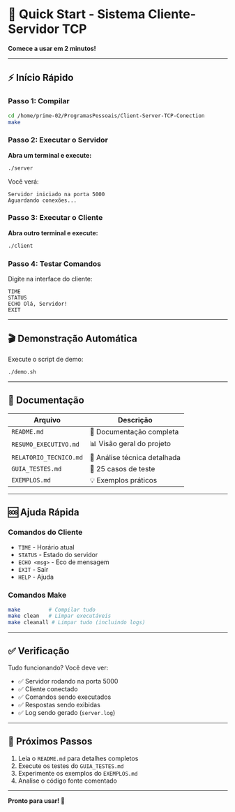# 🚀 Quick Start - Sistema Cliente-Servidor TCP

**Comece a usar em 2 minutos!**

---

## ⚡ Início Rápido

### Passo 1: Compilar
```bash
cd /home/prime-02/ProgramasPessoais/Client-Server-TCP-Conection
make
```

### Passo 2: Executar o Servidor
**Abra um terminal e execute:**
```bash
./server
```

Você verá:
```
Servidor iniciado na porta 5000
Aguardando conexões...
```

### Passo 3: Executar o Cliente
**Abra outro terminal e execute:**
```bash
./client
```

### Passo 4: Testar Comandos
Digite na interface do cliente:
```
TIME
STATUS
ECHO Olá, Servidor!
EXIT
```

---

## 🎬 Demonstração Automática

Execute o script de demo:
```bash
./demo.sh
```

---

## 📖 Documentação

| Arquivo | Descrição |
|---------|-----------|
| `README.md` | 📘 Documentação completa |
| `RESUMO_EXECUTIVO.md` | 📊 Visão geral do projeto |
| `RELATORIO_TECNICO.md` | 🔬 Análise técnica detalhada |
| `GUIA_TESTES.md` | 🧪 25 casos de teste |
| `EXEMPLOS.md` | 💡 Exemplos práticos |

---

## 🆘 Ajuda Rápida

### Comandos do Cliente
- `TIME` - Horário atual
- `STATUS` - Estado do servidor  
- `ECHO <msg>` - Eco de mensagem
- `EXIT` - Sair
- `HELP` - Ajuda

### Comandos Make
```bash
make         # Compilar tudo
make clean   # Limpar executáveis
make cleanall # Limpar tudo (incluindo logs)
```

---

## ✅ Verificação

Tudo funcionando? Você deve ver:
- ✅ Servidor rodando na porta 5000
- ✅ Cliente conectado
- ✅ Comandos sendo executados
- ✅ Respostas sendo exibidas
- ✅ Log sendo gerado (`server.log`)

---

## 🎯 Próximos Passos

1. Leia o `README.md` para detalhes completos
2. Execute os testes do `GUIA_TESTES.md`
3. Experimente os exemplos do `EXEMPLOS.md`
4. Analise o código fonte comentado

---

**Pronto para usar! 🚀**

